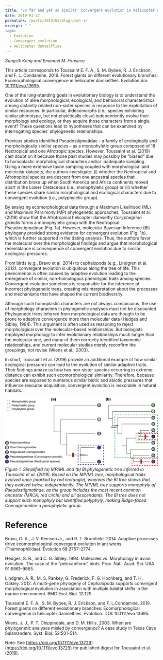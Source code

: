 ```yaml
---
title: 'So far and yet so similar: Convergent evolution in helicopter damselflies'
date: 2019-01-27
permalink: /posts/2019/01/blog-post-1/
excerpt: " "
tags:
  - Evolution
  - Convergent evolution
  - Helicopter damselflies
---
```


*Sungsik Kong and Emanuel M. Fonseca*

This article corresponds to Toussaint E. F. A., S. M. Bybee, R. J. Erickson, and F. L. Condamine. 2019. Forest giants on different evolutionary branches: Ecomorphological convergence in helicopter damselflies. Evolution.doi: [10.1111/evo.13695](https://doi.org/10.1111/evo.13729).

One of the long-standing goals in evolutionary biology is to understand the evolution of alike morphological, ecological, and behavioral characteristics among distantly related non-sister species in response to the exploitation of similar resources. In particular, didecomorphs (i.e., species exhibiting similar phenotype, but not phyletically close) independently evolve their morphology and ecology, or they acquire those characters from a single event? These questions lead to hypotheses that can be examined by interrogating species’ phylogenetic relationships.

Previous studies identified Pseudostigmatidae – a family of ecologically and morphologically similar species – as a monophyletic group composed of 18 Neotropical and one Afrotropic species. However, Toussaint et al. (2019) cast doubt on it because those past studies may possibly be “biased” due to homoplastic morphological characters and/or inadequate sampling. Using a more extensive taxon sampling coupled with morphological and molecular datasets, the authors investigate: (i) whether the Neotropical and Afrotropical species are descent from one ancestral species that distribution broke up when South America and Africa continents moved apart in the Lower Cretaceous (i.e., monophyletic group) or (ii) whether these species share similar morphological and ecological characters due to convergent evolution (i.e., polyphyletic group).

By analyzing ecomorphological data through a Maximum Likelihood (ML) and Maximum Parsimony (MP) phylogenetic approaches, Toussaint et al. (2019) show that the Afrotropical helicopter damselfly *Coryphagrion grandis* forms a monophyletic group with the Neotropical Pseudostigmatinae (Fig. 1a). However, molecular Bayesian Inference (BI) phylogeny provided strong evidence for convergent evolution (Fig. 1b), which is further supported in the dating analysis. Thus, the authors favor the molecular over the morphological findings and argue that morphological resemblance is consequence of convergent evolution due to similar ecological pressures.

From birds (e.g., Bravo et al. 2014) to cephalopods (e.g., Lindgren et al. 2012), convergent evolution is ubiquitous along the tree of life. This phenomenon is often caused by adaptive evolution leading to the emergence of similar, non-homologous phenotypic traits among species. Convergent evolution sometimes is responsible for the inference of incorrect phylogenetic trees, creating misinterpretation about the processes and mechanisms that have shaped the current biodiversity.

Although such homoplastic characters are not always conspicuous, the use of morphology characters in phylogenetic analyses must not be discounted. Phylogenetic trees inferred from morphological data are thought to be prone to adaptive convergence more than molecular data (Hedges and Sibley, 1994). This argument is often used as reasoning to reject morphological over the molecular-based relationships. But biologists employed morphology to infer evolutionary relationships much longer than the molecular one, and many of them correctly identified taxonomic relationships, and current molecular studies merely reconfirm the groupings, not revise (Wiens et al., 2003).

In short, Toussaint et al. (2019) provide an additional example of how similar ecological pressures can lead to the evolution of similar adaptive traits. Their findings amaze us how two non-sister species occurring in extreme distance can exhibit such ecomorphological similarity. Therefore, because species are exposed to numerous similar biotic and abiotic pressures that influence resource acquisition, convergent evolution is inexorable in natural habitats.

![](/images/kong-digest-figure-1-27-2-2019.png)
*Figure 1. Simplified (a) MP/ML and (b) BI phylogenetic tree inferred in Toussaint et al. (2019). Based on the MP/ML tree, morphological traits evolved once (marked by red rectangle), whereas the BI tree shows that they evolved twice, independently. The MP/ML tree supports monophyly of Pseudostigmatinae, as the group includes the most recent common ancestor (MRCA; red circle) and all descendants. The BI tree does not support such monophyly but identified polyphyly, making Ridge-faced Coenagrionidae a paraphyletic group.*

# Reference

Bravo, G. A., J. V. Remsen Jr., and R. T. Brumfield. 2014. Adaptive processes drive ecomorphological convergent evolution in ant wrens (Thamnophilidae). Evolution 68:2757–2774.

Hedges, S. B., and C. G. Sibley. 1994. Molecules vs. Morphology in avian evolution: The case of the “pelecaniform” birds. Proc. Natl. Acad. Sci. USA 91:9861–9865.

Lindgren, A. R., M. S. Pankey, G. Frederick, F. G. Hochberg, and T. H. Oakley. 2012. A multi-gene phylogeny of Cephalopoda supports convergent morphological evolution in association with multiple habitat shifts in the marine environment. BMC Evol. Biol. 12:129.

Toussaint E. F. A., S. M. Bybee, R. J. Erickson, and F. L.Condamine. 2019. Forest giants on different evolutionary branches: Ecomorphological convergence in helicopter damselflies. Evolution. DOI: 10.1111/evo.13695.

Wiens, J. J., P. T. Chippindale, and D. M. Hillis. 2003. When are phylogenetic analyses misled by convergence? A case study in Texas Cave Salamanders. Syst. Biol. 52:501–514.

Note: See [https://doi.org/10.1111/evo.13729](https://doi.org/10.1111/evo.13729) for published digest for Toussaint et al. (2019).
